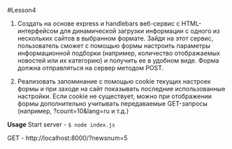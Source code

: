 #Lesson4

1) Создать на основе express и handlebars веб-сервис с HTML-
интерфейсом для динамической загрузки информации с одного из
нескольких сайтов в выбранном формате. Зайдя на этот сервис,
пользователь сможет с помощью формы настроить параметры
информационной подборки (например, количество отображаемых
новостей или их категорию) и получить ее в удобном виде. Форма
должна отправляться на сервер методом POST.  


2) Реализовать запоминание с помощью cookie текущих настроек
формы и при заходе на сайт показывать последние использованные
настройки. Если cookie не существует, можно при отображении
формы дополнительно учитывать передаваемые GET-запросы
(например, ?count=10&lang=ru и т.д.)  

**Usage**
Start server - `$ node index.js`  

GET  - http://localhost:8000/?newsnum=5

